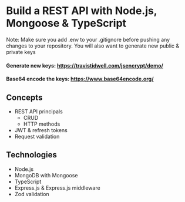 # Build a REST API with Node.js, Mongoose & TypeScript

Note: Make sure you add .env to your .gitignore before pushing any changes to your repository. You will also want to generate new public & private keys

#### Generate new keys: https://travistidwell.com/jsencrypt/demo/

#### Base64 encode the keys: https://www.base64encode.org/

## Concepts
* REST API principals
    * CRUD
    * HTTP methods
* JWT & refresh tokens
* Request validation
## Technologies
* Node.js
* MongoDB with Mongoose
* TypeScript
* Express.js & Express.js middleware
* Zod validation